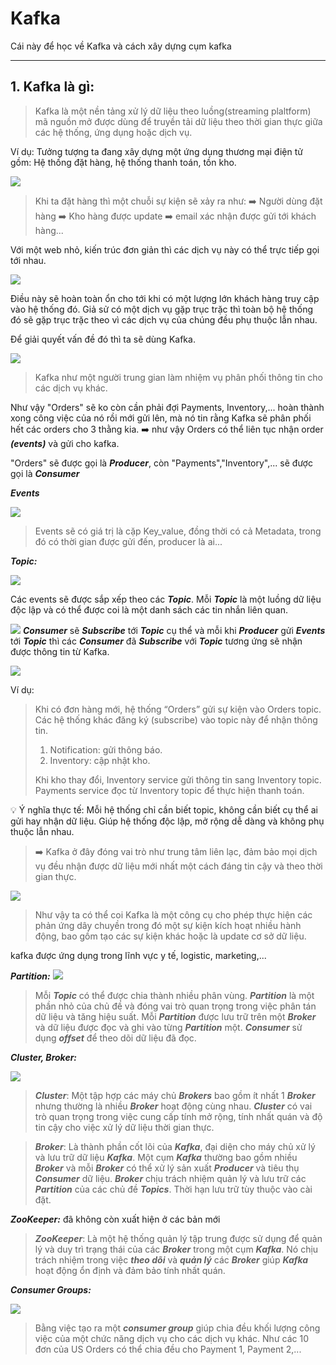 # Kafka

Cái này để học về Kafka và cách xây dựng cụm kafka

---
## 1. Kafka là gì:

>Kafka là một nền tảng xử lý dữ liệu theo luồng(streaming plaltform) mã nguồn mở được dùng để truyền tải dữ liệu theo thời gian thực giữa các hệ thống, ứng dụng hoặc dịch vụ.

Ví dụ:
Tưởng tượng ta đang xây dựng một ứng dụng thương mại điện tử gồm: Hệ thống đặt hàng, hệ thống thanh toán, tồn kho.

![](img\Realistic_example.png)

>Khi ta đặt hàng thì một chuỗi sự kiện sẽ xảy ra như: 
:arrow_right: Người dùng đặt hàng :arrow_right: Kho hàng được update :arrow_right: email xác nhận được gửi tới khách hàng...

Với một web nhỏ, kiến trúc đơn giản thì các dịch vụ này có thể trực tiếp gọi tới nhau.

![](img\Simple_architecture.png)

Điều này sẽ hoàn toàn ổn cho tới khi có một lượng lớn khách hàng truy cập vào hệ thống đó. Giả sử có một dịch vụ gặp trục trặc thì toàn bộ hệ thống đó sẽ gặp trục trặc theo vì các dịch vụ của chúng đều phụ thuộc lẫn nhau.

Để giải quyết vấn đề đó thì ta sẽ dùng Kafka. 

![](img\How_Kafka_works.png)

>Kafka như một người trung gian làm nhiệm vụ phân phối thông tin cho các dịch vụ khác.

Như vậy "Orders" sẽ ko còn cần phải đợi Payments, Inventory,... hoàn thành xong công việc của nó rồi mới gửi lên, mà nó tin rằng Kafka sẽ phân phối hết các orders cho 3 thằng kia.
:arrow_right: như vậy Orders có thể liên tục nhận order ***(events)*** và gửi cho kafka.

"Orders" sẽ được gọi là ***Producer***, còn "Payments","Inventory",... sẽ được gọi là ***Consumer***

___Events___

![](img\Events_structure.png)

>Events sẽ có giá trị là cặp Key_value, đồng thời có cả Metadata, trong đó có thời gian được gửi đến, producer là ai...

***Topic:***

![](img\Where_to_save_events.png)

Các events sẽ được sắp xếp theo các ***Topic***. Mỗi ***Topic*** là một luồng dữ liệu độc lập và có thể được coi là một danh sách các tin nhắn liên quan.

![](img\Where_to_save_events_1.png)
***Consumer*** sẽ ***Subscribe*** tới ***Topic*** cụ thể và mỗi khi ***Producer*** gửi ***Events*** tới ***Topic*** thì các ***Consumer*** đã ***Subscribe*** với ***Topic*** tương ứng sẽ nhận được thông tin từ Kafka.

![](img\Example_of_topics_in_action.png)

Ví dụ:
> Khi có đơn hàng mới, hệ thống “Orders” gửi sự kiện vào Orders topic. Các hệ thống khác đăng ký (subscribe) vào topic này để nhận thông tin.
>1. Notification: gửi thông báo.
>2. Inventory: cập nhật kho.
>
>Khi kho thay đổi, Inventory service gửi thông tin sang Inventory topic.
Payments service đọc từ Inventory topic để thực hiện thanh toán.

:bulb: Ý nghĩa thực tế: Mỗi hệ thống chỉ cần biết topic, không cần biết cụ thể ai gửi hay nhận dữ liệu. 
Giúp hệ thống độc lập, mở rộng dễ dàng và không phụ thuộc lẫn nhau.

>:arrow_right: Kafka ở đây đóng vai trò như trung tâm liên lạc, đảm bảo mọi dịch vụ đều nhận được dữ liệu mới nhất một cách đáng tin cậy và theo thời gian thực.

![](img\What_is_Kafka.png)

>Như vậy ta có thể coi Kafka là một công cụ cho phép thực hiện các phản ứng dây chuyền trong đó một sự kiện kích hoạt nhiều hành động, bao gồm tạo các sự kiện khác hoặc là update cơ sở dữ liệu.

kafka được ứng dụng trong lĩnh vực y tế, logistic, marketing,...

***Partition:*** 
![](img\Partition_in_Kafka.png)


>Mỗi ***Topic*** có thể được chia thành nhiều phân vùng. ***Partition*** là một phần nhỏ của chủ đề và đóng vai trò quan trọng trong việc phân tán dữ liệu và tăng hiệu suất. Mỗi ***Partition*** được lưu trữ trên một ***Broker*** và dữ liệu được đọc và ghi vào từng ***Partition*** một. ***Consumer*** sử dụng ***offset*** để theo dõi dữ liệu đã đọc.

***Cluster, Broker:***

![](img\Kafka_cluster.png)

>***Cluster***: Một tập hợp các máy chủ ***Brokers*** bao gồm ít nhất 1 ***Broker*** nhưng thường là nhiều ***Broker*** hoạt động cùng nhau. ***Cluster*** có vai trò quan trọng trong việc cung cấp tính mở rộng, tính nhất quán và độ tin cậy cho việc xử lý dữ liệu thời gian thực.

>***Broker***: Là thành phần cốt lõi của ***Kafka***, đại diện cho máy chủ xử lý và lưu trữ dữ liệu ***Kafka***. Một cụm ***Kafka*** thường bao gồm nhiều ***Broker*** và mỗi ***Broker*** có thể xử lý sản xuất ***Producer*** và tiêu thụ ***Consumer*** dữ liệu. ***Broker*** chịu trách nhiệm quản lý và lưu trữ các ***Partition*** của các chủ đề ***Topics***. Thời hạn lưu trữ tùy thuộc vào cài đặt.

***ZooKeeper:*** đã không còn xuất hiện ở các bản mới

>***ZooKeeper***: Là một hệ thống quản lý tập trung được sử dụng để quản lý và duy trì trạng thái của các ***Broker*** trong một cụm ***Kafka***. Nó chịu trách nhiệm trong việc ***theo dõi*** và ***quản lý*** các ***Broker*** giúp ***Kafka*** hoạt động ổn định và đảm bảo tính nhất quán.


***Consumer Groups:***

![](img\Consumer_groups.png)

>Bằng việc tạo ra một ***consumer group*** giúp chia đều khối lượng công việc của một chức năng dịch vụ cho các dịch vụ khác. Như các 10 đơn của US Orders có thể chia đều cho Payment 1, Payment 2,...


